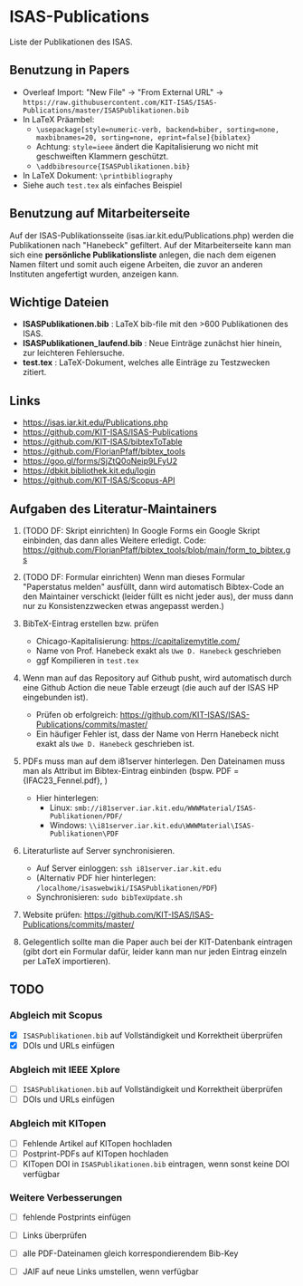 # ISAS-Publications
Liste der Publikationen des ISAS.

## Benutzung in Papers
- Overleaf Import: "New File" → "From External URL" → `https://raw.githubusercontent.com/KIT-ISAS/ISAS-Publications/master/ISASPublikationen.bib`
- In LaTeX Präambel:
   - `\usepackage[style=numeric-verb, backend=biber, sorting=none, maxbibnames=20, sorting=none, eprint=false]{biblatex}`
   - Achtung: `style=ieee` ändert die Kapitalisierung wo nicht mit geschweiften Klammern geschützt.
   - `\addbibresource{ISASPublikationen.bib}`
- In LaTeX Dokument: `\printbibliography`
- Siehe auch `test.tex` als einfaches Beispiel

## Benutzung auf Mitarbeiterseite
Auf der ISAS-Publikationsseite (isas.iar.kit.edu/Publications.php) werden die Publikationen nach "Hanebeck" gefiltert. Auf der Mitarbeiterseite kann man sich eine **persönliche Publikationsliste** anlegen, die nach dem eigenen Namen filtert und somit auch eigene Arbeiten, die zuvor an anderen Instituten angefertigt wurden, anzeigen kann.


## Wichtige Dateien
- **ISASPublikationen.bib** : LaTeX bib-file mit den >600 Publikationen des ISAS.
- **ISASPublikationen_laufend.bib** : Neue Einträge zunächst hier hinein, zur leichteren Fehlersuche.
- **test.tex** : LaTeX-Dokument, welches alle Einträge zu Testzwecken zitiert.


## Links
- https://isas.iar.kit.edu/Publications.php
- https://github.com/KIT-ISAS/ISAS-Publications
- https://github.com/KIT-ISAS/bibtexToTable
- https://github.com/FlorianPfaff/bibtex_tools
- https://goo.gl/forms/SjZtQ0oNeip9LFyU2
- https://dbkit.bibliothek.kit.edu/login
- https://github.com/KIT-ISAS/Scopus-API


## Aufgaben des Literatur-Maintainers

1. (TODO DF: Skript einrichten) In Google Forms ein Google Skript einbinden, das dann alles Weitere erledigt. Code: https://github.com/FlorianPfaff/bibtex_tools/blob/main/form_to_bibtex.gs

1. (TODO DF: Formular einrichten) Wenn man dieses Formular "Paperstatus melden" ausfüllt, dann wird automatisch Bibtex-Code an den Maintainer verschickt (leider füllt es nicht jeder aus), der muss dann nur zu Konsistenzzwecken etwas angepasst werden.)

2. BibTeX-Eintrag erstellen bzw. prüfen
   - Chicago-Kapitalisierung: https://capitalizemytitle.com/
   - Name von Prof. Hanebeck exakt als `Uwe D. Hanebeck` geschrieben
   - ggf Kompilieren in `test.tex`

4. Wenn man auf das Repository auf Github pusht, wird automatisch durch eine Github Action die neue Table erzeugt (die auch auf der ISAS HP eingebunden ist).
   - Prüfen ob erfolgreich: https://github.com/KIT-ISAS/ISAS-Publications/commits/master/
   - Ein häufiger Fehler ist, dass der Name von Herrn Hanebeck nicht exakt als `Uwe D. Hanebeck` geschrieben ist. 

5. PDFs muss man auf dem i81server hinterlegen. Den Dateinamen muss man als Attribut im Bibtex-Eintrag einbinden (bspw.   PDF = {IFAC23_Fennel.pdf}, )
   - Hier hinterlegen:
      - Linux: `smb://i81server.iar.kit.edu/WWWMaterial/ISAS-Publikationen/PDF/`
      - Windows: `\\i81server.iar.kit.edu\WWWMaterial\ISAS-Publikationen\PDF`
    
6. Literaturliste auf Server synchronisieren. 
   - Auf Server einloggen: `ssh i81server.iar.kit.edu`
   - (Alternativ PDF hier hinterlegen: `/localhome/isaswebwiki/ISASPublikationen/PDF`)
   - Synchronisieren: `sudo bibTexUpdate.sh`

7. Website prüfen: https://github.com/KIT-ISAS/ISAS-Publications/commits/master/ 

8. Gelegentlich sollte man die Paper auch bei der KIT-Datenbank eintragen (gibt dort ein Formular dafür, leider kann man nur jeden Eintrag einzeln per LaTeX importieren).


## TODO

### Abgleich mit Scopus
- [x] `ISASPublikationen.bib` auf Vollständigkeit und Korrektheit überprüfen
- [x] DOIs und URLs einfügen

### Abgleich mit IEEE Xplore
- [ ] `ISASPublikationen.bib` auf Vollständigkeit und Korrektheit überprüfen
- [ ] DOIs und URLs einfügen

### Abgleich mit KITopen
- [ ] Fehlende Artikel auf KITopen hochladen
- [ ] Postprint-PDFs auf KITopen hochladen
- [ ] KITopen DOI in `ISASPublikationen.bib` eintragen, wenn sonst keine DOI verfügbar

### Weitere Verbesserungen
- [ ] fehlende Postprints einfügen
- [ ] Links überprüfen
- [ ] alle PDF-Dateinamen gleich korrespondierendem Bib-Key
- [ ] JAIF auf neue Links umstellen, wenn verfügbar



